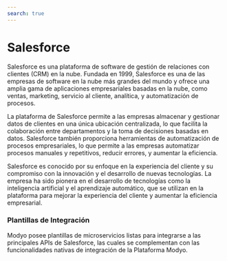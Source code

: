 ```yaml
---
search: true
---
```


# Salesforce

Salesforce es una plataforma de software de gestión de relaciones con clientes (CRM) en la nube. Fundada en 1999, Salesforce es una de las empresas de software en la nube más grandes del mundo y ofrece una amplia gama de aplicaciones empresariales basadas en la nube, como ventas, marketing, servicio al cliente, analítica, y automatización de procesos.

La plataforma de Salesforce permite a las empresas almacenar y gestionar datos de clientes en una única ubicación centralizada, lo que facilita la colaboración entre departamentos y la toma de decisiones basadas en datos. Salesforce también proporciona herramientas de automatización de procesos empresariales, lo que permite a las empresas automatizar procesos manuales y repetitivos, reducir errores, y aumentar la eficiencia.

Salesforce es conocido por su enfoque en la experiencia del cliente y su compromiso con la innovación y el desarrollo de nuevas tecnologías. La empresa ha sido pionera en el desarrollo de tecnologías como la inteligencia artificial y el aprendizaje automático, que se utilizan en la plataforma para mejorar la experiencia del cliente y aumentar la eficiencia empresarial.

### Plantillas de Integración
Modyo posee plantillas de microservicios listas para integrarse a las principales APIs de Salesforce, las cuales se complementan con las funcionalidades nativas de integración de la Plataforma Modyo.